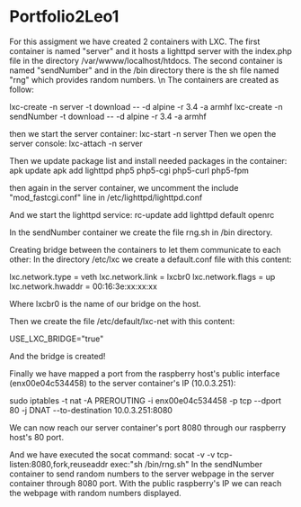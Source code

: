 # Portfolio2Leo1

For this assigment we have created 2 containers with LXC.
The first container is named "server" and it hosts a lighttpd server with the index.php file in the directory /var/wwww/localhost/htdocs.
The second container is named "sendNumber" and in the /bin directory there is the sh file named "rng" which provides random numbers.
\n
The containers are created as follow:

lxc-create -n server -t download -- -d alpine -r 3.4 -a armhf
lxc-create -n sendNumber -t download -- -d alpine -r 3.4 -a armhf

then we start the server container:
lxc-start -n server
Then we open the server console:
lxc-attach -n server

Then we update package list and install needed packages in the container:
apk update
apk add lighttpd php5 php5-cgi php5-curl php5-fpm

then again in the server container, we  uncomment the include "mod_fastcgi.conf" line in /etc/lighttpd/lighttpd.conf

And we start the lighttpd service:
rc-update add lighttpd default
openrc

In the sendNumber container we create the file rng.sh in /bin directory.

Creating bridge between the containers to let them communicate to each other:
 In the directory /etc/lxc we create a default.conf file with this content:
 
lxc.network.type = veth
lxc.network.link = lxcbr0
lxc.network.flags = up
lxc.network.hwaddr = 00:16:3e:xx:xx:xx

Where lxcbr0 is the name of our bridge on the host.

Then we create the file /etc/default/lxc-net with this content:

USE_LXC_BRIDGE="true"

And the bridge is created!

Finally we have mapped a port from the raspberry host's public interface (enx00e04c534458) to the server container's IP (10.0.3.251):

sudo iptables -t nat -A PREROUTING -i enx00e04c534458 -p tcp --dport 80 -j DNAT --to-destination 10.0.3.251:8080

We can now reach our server container's port 8080 through our raspberry host's 80 port.

And we have executed the socat command:
socat -v -v tcp-listen:8080,fork,reuseaddr exec:"sh /bin/rng.sh"
In the sendNumber container to send random numbers to the server webpage in the server container through 8080 port.
With the public raspberry's IP we can reach the webpage with random numbers displayed.

